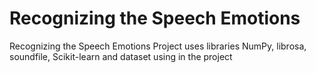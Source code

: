 # Recognizing the Speech Emotions
 Recognizing the Speech Emotions
 Project uses libraries NumPy, librosa, soundfile, Scikit-learn
          and dataset using in the project
